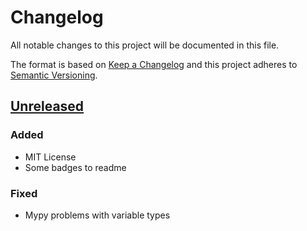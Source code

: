 # Changelog
All notable changes to this project will be documented in this file.

The format is based on [Keep a Changelog](http://keepachangelog.com/en/1.0.0/)
and this project adheres to [Semantic Versioning](http://semver.org/spec/v2.0.0.html).


## [Unreleased]

### Added

- MIT License
- Some badges to readme

### Fixed

- Mypy problems with variable types

[Unreleased]: hthttps://gitlab.com/AnjiProject/async-repool/compare/v0.1.0...HEAD